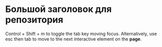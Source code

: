 # Большой заголовок для репозитория
Control + Shift + m to toggle the tab key moving focus. Alternatively, use esc then tab to move to the next interactive element on the **page**.